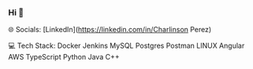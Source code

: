 ### Hi 👋

🌐 Socials:
[LinkedIn](https://linkedin.com/in/Charlinson Perez)

💻 Tech Stack:
Docker Jenkins MySQL Postgres Postman LINUX Angular AWS TypeScript Python Java C++
